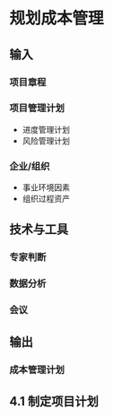 # 规划成本管理

## 输入

### 项目章程

### 项目管理计划

- 进度管理计划
- 风险管理计划

### 企业/组织

- 事业环境因素
- 组织过程资产

## 技术与工具

### 专家判断

### 数据分析

### 会议

## 输出

### 成本管理计划

## 4.1 制定项目计划

